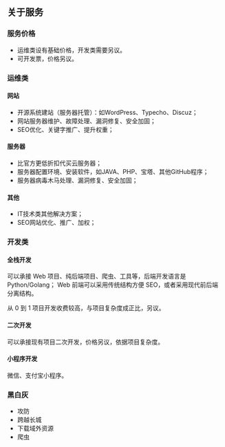 ## 关于服务

### 服务价格

- 运维类设有基础价格，开发类需要另议。
- 可开发票，价格另议。

### 运维类

#### 网站

- 开源系统建站（服务器托管）：如WordPress、Typecho、Discuz；
- 网站服务器维护、故障处理、漏洞修复、安全加固；
- SEO优化、关键字推广、提升权重；

#### 服务器

- 比官方更低折扣代买云服务器；
- 服务器配置环境、安装软件，如JAVA、PHP、宝塔、其他GitHub程序；
- 服务器病毒木马处理、漏洞修复、安全加固；

#### 其他

- IT技术类其他解决方案；
- SEO网站优化、推广、加权；

### 开发类

#### 全栈开发

可以承接 Web 项目、纯后端项目、爬虫、工具等，后端开发语言是 Python/Golang；
Web 前端可以采用传统结构方便 SEO，或者采用现代前后端分离结构。

从 0 到 1 项目开发收费较高，与项目复杂度成正比，另议。

#### 二次开发

可以承接现有项目二次开发，价格另议，依据项目复杂度。

#### 小程序开发

微信、支付宝小程序。

### 黑白灰

- 攻防
- 跨越长城
- 下载域外资源
- 爬虫
